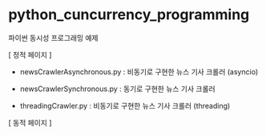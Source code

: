 # python_cuncurrency_programming
파이썬 동시성 프로그래밍 예제

[ 정적 페이지 ]

- newsCrawlerAsynchronous.py : 비동기로 구현한 뉴스 기사 크롤러 (asyncio)

- newsCrawlerSynchronous.py : 동기로 구현한 뉴스 기사 크롤러

- threadingCrawler.py : 비동기로 구현한 뉴스 기사 크롤러 (threading)

[ 동적 페이지 ]
